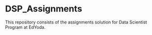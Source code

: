 # DSP_Assignments
This repository consists of the assignments solution for Data Scientist Program at EdYoda.
